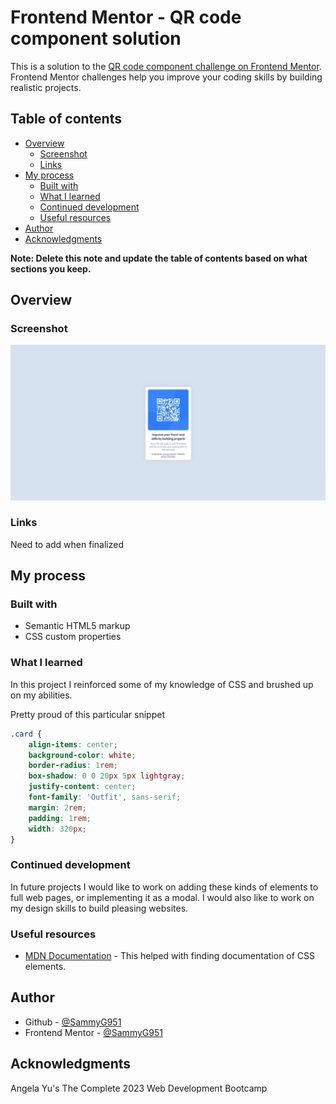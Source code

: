 # Frontend Mentor - QR code component solution

This is a solution to the [QR code component challenge on Frontend Mentor](https://www.frontendmentor.io/challenges/qr-code-component-iux_sIO_H). Frontend Mentor challenges help you improve your coding skills by building realistic projects. 

## Table of contents

- [Overview](#overview)
  - [Screenshot](#screenshot)
  - [Links](#links)
- [My process](#my-process)
  - [Built with](#built-with)
  - [What I learned](#what-i-learned)
  - [Continued development](#continued-development)
  - [Useful resources](#useful-resources)
- [Author](#author)
- [Acknowledgments](#acknowledgments)

**Note: Delete this note and update the table of contents based on what sections you keep.**

## Overview

### Screenshot

![index.html](images\Finished-product-screenshot.png)

### Links

Need to add when finalized
<!-- - Solution URL: [Add solution URL here](https://your-solution-url.com)
- Live Site URL: [Add live site URL here](https://your-live-site-url.com) -->

## My process

### Built with

- Semantic HTML5 markup
- CSS custom properties

### What I learned

In this project I reinforced some of my knowledge of CSS and brushed up on my abilities.

Pretty proud of this particular snippet

```css
.card {
    align-items: center;
    background-color: white;
    border-radius: 1rem;
    box-shadow: 0 0 20px 5px lightgray;
    justify-content: center;
    font-family: 'Outfit', sans-serif;
    margin: 2rem;
    padding: 1rem;
    width: 320px;
}
```

### Continued development

In future projects I would like to work on adding these kinds of elements to full web pages, or implementing it as a modal. I would also like to work on my design skills to build pleasing websites.


### Useful resources

- [MDN Documentation](https://developer.mozilla.org/en-US/) - This helped with finding documentation of CSS elements.

## Author

- Github - [@SammyG951](https://github.com/)
- Frontend Mentor - [@SammyG951](https://www.frontendmentor.io/profile/SammyG951)

## Acknowledgments

Angela Yu's The Complete 2023 Web Development Bootcamp
